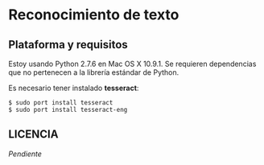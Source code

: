 Reconocimiento de texto
=======================

Plataforma y requisitos
--------------------------

Estoy usando Python 2.7.6 en Mac OS X 10.9.1. Se requieren dependencias
que no pertenecen a la librería estándar de Python.

Es necesario tener instalado **tesseract**:

    $ sudo port install tesseract
    $ sudo port install tesseract-eng

LICENCIA
--------

*Pendiente*